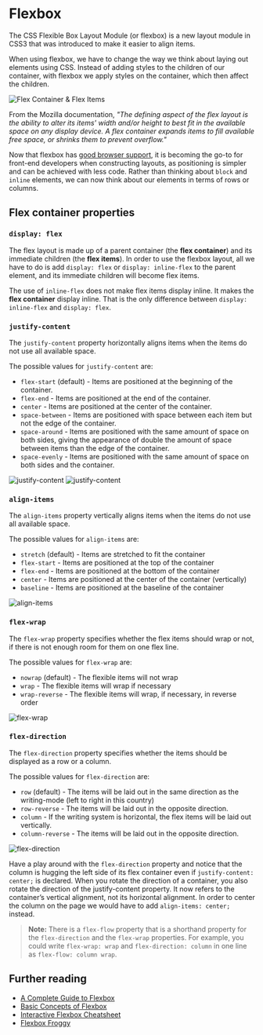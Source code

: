# Flexbox

The CSS Flexible Box Layout Module (or flexbox) is a new layout module in CSS3 that was introduced to make it easier to align items.

When using flexbox, we have to change the way we think about laying out elements using CSS. Instead of adding styles to the children of our container, with flexbox we apply styles on the container, which then affect the children.

![Flex Container & Flex Items](https://i.imgur.com/Hipl6hK.jpg)

From the Mozilla documentation, _"The defining aspect of the flex layout is the ability to alter its items' width and/or height to best fit in the available space on any display device. A flex container expands items to fill available free space, or shrinks them to prevent overflow."_

Now that flexbox has [good browser support](http://caniuse.com/#search=flexbox), it is becoming the go-to for front-end developers when constructing layouts, as positioning is simpler and can be achieved with less code. Rather than thinking about `block` and `inline` elements, we can now think about our elements in terms of rows or columns.

## Flex container properties

### `display: flex`

The flex layout is made up of a parent container (the **flex container**) and its immediate children (the **flex items**). In order to use the flexbox layout, all we have to do is add `display: flex` or `display: inline-flex` to the parent element, and its immediate children will become flex items.

The use of `inline-flex` does not make flex items display inline. It makes the **flex container** display inline. That is the only difference between `display: inline-flex` and `display: flex`.

### `justify-content`

The `justify-content` property horizontally aligns items when the items do not use all available space.

The possible values for `justify-content` are:

* `flex-start` (default) - Items are positioned at the beginning of the container.
* `flex-end` - Items are positioned at the end of the container.
* `center` - Items are positioned at the center of the container.
* `space-between` - Items are positioned with space between each item but not the edge of the container.
* `space-around` - Items are positioned with the same amount of space on both sides, giving the appearance of double the amount of space between items than the edge of the container.
* `space-evenly` - Items are positioned with the same amount of space on both sides and the container.

![justify-content](https://i.imgur.com/PLk2wjQ.jpg)
![justify-content](https://i.imgur.com/Kr3RCVv.jpg)

### `align-items`

The `align-items` property vertically aligns items when the items do not use all available space.

The possible values for `align-items` are:

* `stretch` (default) - Items are stretched to fit the container
* `flex-start` - Items are positioned at the top of the container
* `flex-end` - Items are positioned at the bottom of the container
* `center` - Items are positioned at the center of the container (vertically)
* `baseline` - Items are positioned at the baseline of the container

![align-items](https://i.imgur.com/iZHalzk.jpg)

### `flex-wrap`

The `flex-wrap` property specifies whether the flex items should wrap or not, if there is not enough room for them on one flex line.

The possible values for `flex-wrap` are:

* `nowrap` (default) - The flexible items will not wrap
* `wrap` - The flexible items will wrap if necessary
* `wrap-reverse` - The flexible items will wrap, if necessary, in reverse order

![flex-wrap](https://i.imgur.com/uzlGt4A.jpg)

### `flex-direction`

The `flex-direction` property specifies whether the items should be displayed as a row or a column.

The possible values for `flex-direction` are:

* `row` (default) - The items will be laid out in the same direction as the writing-mode (left to right in this country)
* `row-reverse` - The items will be laid out in the opposite direction.
* `column` - If the writing system is horizontal, the flex items will be laid out vertically.
* `column-reverse` - The items will be laid out in the opposite direction.

![flex-direction](https://i.imgur.com/ARirLs6.jpg)

Have a play around with the `flex-direction` property and notice that the column is hugging the left side of its flex container even if `justify-content: center;` is declared. When you rotate the direction of a container, you also rotate the direction of the justify-content property. It now refers to the container’s vertical alignment, not its horizontal alignment. In order to center the column on the page we would have to add `align-items: center;` instead.

> **Note:** There is a `flex-flow` property that is a shorthand property for the `flex-direction` and the `flex-wrap` properties. For example, you could write `flex-wrap: wrap` and `flex-direction: column` in one line as `flex-flow: column wrap`.

## Further reading

* [A Complete Guide to Flexbox](https://css-tricks.com/snippets/css/a-guide-to-flexbox/)
* [Basic Concepts of Flexbox](https://developer.mozilla.org/en-US/docs/Web/CSS/CSS_Flexible_Box_Layout/Basic_Concepts_of_Flexbox)
* [Interactive Flexbox Cheatsheet](https://yoksel.github.io/flex-cheatsheet/)
* [Flexbox Froggy](http://flexboxfroggy.com/)
